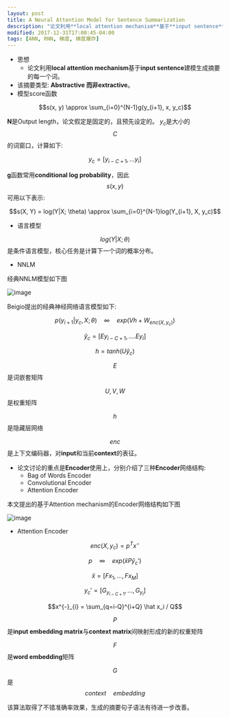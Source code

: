 ```yaml
---
layout: post
title: A Neural Attention Model for Sentence Summarization
description: "论文利用**local attention mechanism**基于**input sentence**建模生成摘要的每一个词。"
modified: 2017-12-31T17:00:45-04:00
tags: [ANN, RNN, 梯度, 梯度爆炸]
---
```



- 思想
    - 论文利用**local attention mechanism**基于**input sentence**建模生成摘要的每一个词。
- 该摘要类型: **Abstractive **而非**extractive**。
- 模型score函数
<!-- more -->
$$s(x, y) \approx \sum_{i=0}^{N-1}g(y_{i+1}, x, y_c)$$

**N**是Output length，论文假定是固定的，且预先设定的。
$y_c$是大小的$$C$$的词窗口，计算如下:

$$y_c = [y_{i-C+1}, ...y_{i}]$$

**g**函数常用**conditional log probability**，因此$$s(x,y)$$可用以下表示:

$$s(X, Y) = log(Y|X; \theta) \approx \sum_{i=0}^{N-1}log(Y_{i+1}, X, y_c)$$

- 语言模型

$$log(Y|X; \theta)$$是条件语言模型，核心任务是计算下一个词的概率分布。
- NNLM

经典NNLM模型如下图

![image](http://note.youdao.com/yws/public/resource/645c7ef0f51ed836661b0eb73a4e7366/xmlnote/63BDBE23B37E4B5584CE40FE99805FFA/1849)

Beigio提出的经典神经网络语言模型如下:


$$p(y_{i+1}|y_c,X;\theta) \quad \infty \quad exp(Vh + W_{enc(X,y_c)})$$

$$\hat y_c = [Ey_{i-C+1},....Ey_{i}]$$

$$h = tanh(U \hat y_c)$$




$$E$$是词嵌套矩阵

$$U,V,W$$是权重矩阵

$$h$$是隐藏层网络

$$enc$$是上下文编码器，对**input**和当前**context**的表征。

- 论文讨论的重点是**Encoder**使用上，分别介绍了三种**Encoder**网络结构:
    - Bag of Words Encoder
    - Convolutional Encoder
    - Attention Encoder

本文提出的基于Attention mechanism的Encoder网络结构如下图


![image](http://note.youdao.com/yws/public/resource/645c7ef0f51ed836661b0eb73a4e7366/xmlnote/756D722136924F7CBE044CD21E19616C/1856)


- Attention Encoder



$$enc(X,y_c) = p^{T}x^{-}$$

$$p \quad \infty \quad exp(\hat x P \hat y_c')$$

$$\hat x = [Fx_1,...,Fx_M]$$

$$y_c' = [G_{y_{i-C+1}},...,G_{y_i}]$$

$$x^{-}_{i} = \sum_{q=i-Q}^{i+Q} \hat x_i / Q$$

$$P$$是**input embedding matrix**与**context matrix**间映射形成的新的权重矩阵

$$F$$是**word embedding**矩阵

$$G$$是$$context \quad embedding$$


该算法取得了不错准确率效果，生成的摘要句子语法有待进一步改善。
